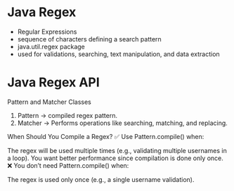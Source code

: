 # Java Regex

- Regular Expressions  
- sequence of characters defining a search pattern  
- java.util.regex package  
- used for validations, searching, text manipulation, and data extraction


# Java Regex API
Pattern and Matcher Classes
1. Pattern → compiled regex pattern.
2. Matcher → Performs operations like searching, matching, and replacing.



When Should You Compile a Regex?
✅ Use Pattern.compile() when:

The regex will be used multiple times (e.g., validating multiple usernames in a loop).
You want better performance since compilation is done only once.
❌ You don’t need Pattern.compile() when:

The regex is used only once (e.g., a single username validation).